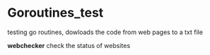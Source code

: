 # Goroutines_test

testing go routines, dowloads the code from web pages to a txt file

**webchecker** check the status of websites 
